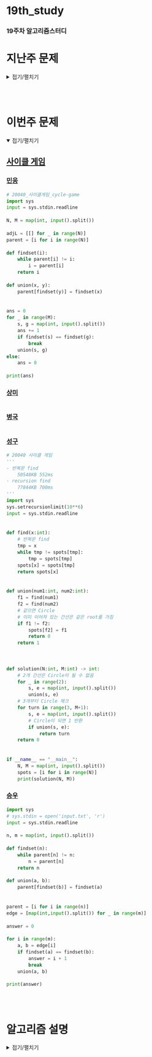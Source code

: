 # 19th_study

### 19주차 알고리즘스터디

# 지난주 문제

<details>
<summary>접기/펼치기</summary>
<div markdown="1">

## [세로 읽기](https://www.codetree.ai/problems/vertical-reading/description)

### [민웅](./세로읽기/민웅.py)

```py
import sys
# input = sys.stdin.readline

word_lst = []
max_l = 0

for _ in range(4):
    tmp = list(input())
    if len(tmp) > max_l:
        max_l = len(tmp)
    word_lst.append(tmp)

# print(word_lst)
# print(max_l)

new_lst = [[-1]*max_l for _ in range(4)]
for i in range(4):
    for j in range(len(word_lst[i])):
        new_lst[i][j] = word_lst[i][j]

ans = ''

for i in range(max_l):
    for j in range(4):
        if new_lst[j][i] != -1:
            ans += str(new_lst[j][i])
print(ans)
```

### [상미](./세로읽기/상미.py)

```py

```

### [병국](./세로읽기/병국.py)

```py

```

### [성구](./세로읽기/성구.py)

```py
import sys
input = sys.stdin.readline


def solution(arr:list) -> str:
    ans = ""
    for j in range(max(map(lambda x:len(x), arr))):
        for i in range(4):
            if j >= len(arr[i]):
                continue
            ans += arr[i][j]
    return ans

if __name__ == "__main__":
    arr = [input().strip() for _ in range(4)]
    print(solution(arr))
```

### [승우](./세로읽기/승우.py)

```py

```

## [2배보다 커지는 수열](https://www.codetree.ai/training-field/search/problems/a-sequence-greater-than-twice/description?page=14&pageSize=20)

### [민웅](<./2배보다 커지는 수열/민웅.py>)

```py
import sys
input = sys.stdin.readline

N, M = map(int, input().split())

dp = [[0]*(M+1) for _ in range(N+1)]

for i in range(M+1):
    dp[1][i] = i

for i in range(2, N+1):
    tmp = 0
    for j in range(1, M+1):
        tmp += dp[i-1][j//2]
        dp[i][j] = (tmp%1000000007)

print(dp[-1][-1])

```

### [상미](<./2배보다 커지는 수열/상미.py>)

```py

```

### [병국](<./2배보다 커지는 수열/병국.py>)

```py

```

### [성구](<./2배보다 커지는 수열/성구.py>)

```py
# 2배보다 커지는 수열 
# 박영준 교수님의 힌트를 봤습니다
import sys
input = sys.stdin.readline

'''
0 1 2 3 4 5 6 7 8 9 10
0 1 0 0 0 0 0 0 0 0 0 
1 0 1 1 0 0 0 0 0 0 0
2 0 0 0 1 1 0 0 0 0 0
3 0 0 0 0 0 0 0 1 1 2
'''


def solution():
    n, m = map(int, input().split())
    dp = [[0] * (m+1) for i in range(1, n+1)]
    for i in range(1, m//2**(n-1)+1):
        dp[0][i] = 1
    for i in range(1, n):
        for j in range(2**(i), m//2**(n-i-1)+1):
            dp[i][j] += sum(dp[i-1][:j//2+1])

    print((sum(dp[n-1])) % 1_000_000_007)


if __name__ == "__main__":
    solution()
```

### [승우](<./2배보다 커지는 수열/승우.py>)

```py

```

## [코드트리 사내 메신저](https://www.codetree.ai/problems/codetree-internal-messenger/description)

### [민웅](<./코드트리 사내 메신저/민웅.py>)

```py
#3번 코드트리메신저
import sys
input = sys.stdin.readline

N = int(input())

def c_tree(n):
    if adjL[n]:
        child_lst = []
        for child in adjL[n]:
            c_time = c_tree(child)
            child_lst.append(c_time)
        child_lst.sort(reverse=True)

        max_child = 0
        for i in range(len(child_lst)):
            max_child = max((child_lst[i]+1)+i, max_child)
        return max_child
    else:
        return 0


employee_lst = list(map(int, input().split()))
adjL = [[] for _ in range(N + 1)]

for i in range(1, N):
    adjL[employee_lst[i]].append(i + 1)

print(c_tree(1))
```

### [상미](<./코드트리 사내 메신저/상미.py>)

```py

```

### [병국](<./코드트리 사내 메신저/병국.py>)

```py

```

### [성구](<./코드트리 사내 메신저/성구.py>)

```py

```

### [승우](<./코드트리 사내 메신저/승우.py>)

```py

```

<br/><br/>

</div>

</details>

</br></br>

# 이번주 문제

<details open>
<summary>접기/펼치기</summary>
<div markdown="1">

## [사이클 게임](https://www.acmicpc.net/problem/20040)

### [민웅](<./사이클 게임/민웅.py>)

```py
# 20040_사이클게임_cycle-game
import sys
input = sys.stdin.readline

N, M = map(int, input().split())

adjL = [[] for _ in range(N)]
parent = [i for i in range(N)]

def findset(i):
    while parent[i] != i:
        i = parent[i]
    return i

def union(x, y):
    parent[findset(y)] = findset(x)


ans = 0
for _ in range(M):
    s, g = map(int, input().split())
    ans += 1
    if findset(s) == findset(g):
        break
    union(s, g)
else:
    ans = 0

print(ans)
```

### [상미](<./사이클 게임/상미.py>)

```py

```

### [병국](<./사이클 게임/병국.py>)

```py

```

### [성구](<./사이클 게임/성구.py>)

```py
# 20040 사이클 게임
'''
- 반복문 find
    50548KB 552ms
- recursion find
    77844KB 700ms
'''
import sys
sys.setrecursionlimit(10**6)
input = sys.stdin.readline


def find(x:int):
    # 반복문 find 
    tmp = x
    while tmp != spots[tmp]:
        tmp = spots[tmp]
    spots[x] = spots[tmp]
    return spots[x]


def union(num1:int, num2:int):
    f1 = find(num1)
    f2 = find(num2)
    # 같으면 Circle
    # 이미 이어져 있는 간선은 같은 root를 가짐
    if f1 != f2:
        spots[f2] = f1
        return 0
    return 1



def solution(N:int, M:int) -> int:
    # 2개 간선은 Circle이 될 수 없음
    for _ in range(2):
        s, e = map(int, input().split())
        union(s, e)
    # 3개부터 Circle 체크
    for turn in range(3, M+1):
        s, e = map(int, input().split())
        # Circle이 되면 1 반환
        if union(s, e):
            return turn
    return 0


if __name__ == "__main__":
    N, M = map(int, input().split())
    spots = [i for i in range(N)] 
    print(solution(N, M))
```

### [승우](<./사이클 게임/승우.py>)

```py
import sys
# sys.stdin = open('input.txt', 'r')
input = sys.stdin.readline

n, m = map(int, input().split())

def findset(n):
    while parent[n] != n:
        n = parent[n]
    return n

def union(a, b):
    parent[findset(b)] = findset(a)


parent = [i for i in range(n)]
edge = [map(int,input().split()) for _ in range(m)]

answer = 0

for i in range(m):
    a, b = edge[i]
    if findset(a) == findset(b):
        answer = i + 1
        break
    union(a, b)

print(answer)

```

</div>
</details>
<br><br>

# 알고리즘 설명

<details>
<summary>접기/펼치기</summary>

## 용어 정리

### 상호베타 집합

- 정의 : 서로 중복으로 포함된 원소가 없는 집합, 즉 교집합이 없는 집합
- 상호배타 집합을 표현하는 방법으로는 연결리스트와 트리가 있다.

### 상호 배타 집합 표현 - 트리

- 하나의 집합을 하나의 트리로 표현
- 자식 노드가 부모 노드를 가리키며 루트 노드가 대표자가 된다.
  ![예시](./img/상호배타집합_트리_예시.jpg)

### 상호배타 집합에 대한 연산

1. `FindSet(x)` : `x`를 포함하는 집합을 찾는 연산
   ```py
   def FindSet(x):
    while x != p[x]:
        x = p[x]
    return x
   ```
2. `Union(x, y)` : `x`와 `y`를 포함하는 두 집합을 통합하는 연산
   ```py
   def Union(x, y):
    p[FindSet(x)] = Findset(y)
   ```

</details>
